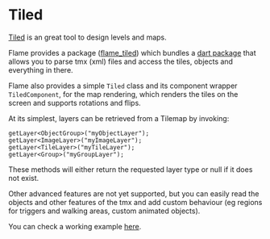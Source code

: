 # Tiled

[Tiled](https://www.mapeditor.org/) is an great tool to design levels and maps.

Flame provides a package ([flame_tiled](https://github.com/flame-engine/flame_tiled)) which bundles
a [dart package](https://pub.dev/packages/tiled) that allows you to parse tmx (xml) files and access
the tiles, objects and everything in there.

Flame also provides a simple `Tiled` class and its component wrapper `TiledComponent`, for the map
rendering, which renders the tiles on the screen and supports rotations and flips.

At its simplest, layers can be retrieved from a Tilemap by invoking:

```
getLayer<ObjectGroup>("myObjectLayer");
getLayer<ImageLayer>("myImageLayer");
getLayer<TileLayer>("myTileLayer");
getLayer<Group>("myGroupLayer");
```

These methods will either return the requested layer type or null if it does not exist.

Other advanced features are not yet supported, but you can easily read the objects and other
features of the tmx and add custom behaviour (eg regions for triggers and walking areas, custom
animated objects).

You can check a working example
[here](https://github.com/flame-engine/flame_tiled/tree/main/example).
